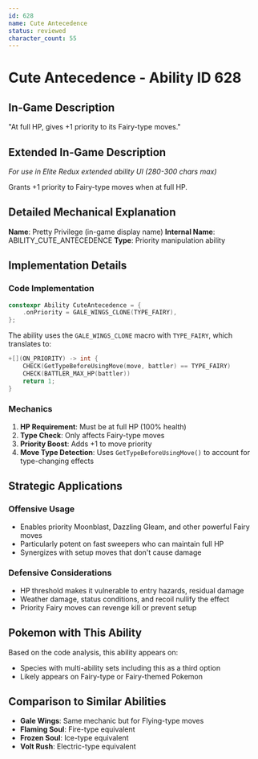 ```yaml
---
id: 628
name: Cute Antecedence
status: reviewed
character_count: 55
---
```


# Cute Antecedence - Ability ID 628

## In-Game Description
"At full HP, gives +1 priority to its Fairy-type moves."

## Extended In-Game Description
*For use in Elite Redux extended ability UI (280-300 chars max)*

Grants +1 priority to Fairy-type moves when at full HP.

## Detailed Mechanical Explanation

**Name**: Pretty Privilege (in-game display name)
**Internal Name**: ABILITY_CUTE_ANTECEDENCE
**Type**: Priority manipulation ability

## Implementation Details

### Code Implementation
```cpp
constexpr Ability CuteAntecedence = {
    .onPriority = GALE_WINGS_CLONE(TYPE_FAIRY),
};
```

The ability uses the `GALE_WINGS_CLONE` macro with `TYPE_FAIRY`, which translates to:
```cpp
+[](ON_PRIORITY) -> int {
    CHECK(GetTypeBeforeUsingMove(move, battler) == TYPE_FAIRY)
    CHECK(BATTLER_MAX_HP(battler))
    return 1;
}
```

### Mechanics
1. **HP Requirement**: Must be at full HP (100% health)
2. **Type Check**: Only affects Fairy-type moves
3. **Priority Boost**: Adds +1 to move priority
4. **Move Type Detection**: Uses `GetTypeBeforeUsingMove()` to account for type-changing effects

## Strategic Applications

### Offensive Usage
- Enables priority Moonblast, Dazzling Gleam, and other powerful Fairy moves
- Particularly potent on fast sweepers who can maintain full HP
- Synergizes with setup moves that don't cause damage

### Defensive Considerations
- HP threshold makes it vulnerable to entry hazards, residual damage
- Weather damage, status conditions, and recoil nullify the effect
- Priority Fairy moves can revenge kill or prevent setup

## Pokemon with This Ability
Based on the code analysis, this ability appears on:
- Species with multi-ability sets including this as a third option
- Likely appears on Fairy-type or Fairy-themed Pokemon

## Comparison to Similar Abilities
- **Gale Wings**: Same mechanic but for Flying-type moves
- **Flaming Soul**: Fire-type equivalent 
- **Frozen Soul**: Ice-type equivalent
- **Volt Rush**: Electric-type equivalent


